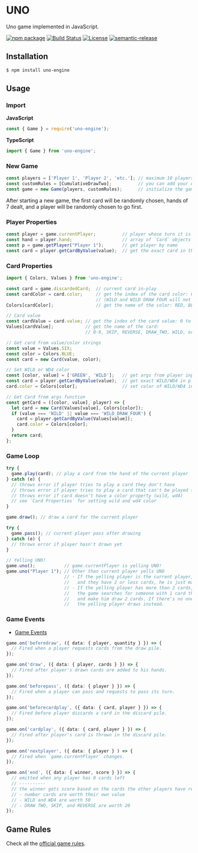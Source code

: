 # UNO

Uno game implemented in JavaScript.

[![npm package](https://img.shields.io/npm/v/uno-engine.svg?label=uno-engine)](https://www.npmjs.com/package/uno-engine)
[![Build Status](https://img.shields.io/travis/danguilherme/uno/master.svg)](https://travis-ci.org/danguilherme/uno)
[![License](https://img.shields.io/github/license/danguilherme/uno.svg)](LICENSE)
[![semantic-release](https://img.shields.io/badge/%20%20%F0%9F%93%A6%F0%9F%9A%80-semantic--release-e10079.svg)](https://github.com/semantic-release/semantic-release)


## Installation
```bash
$ npm install uno-engine
```

## Usage

### Import
**JavaScript**
```js
const { Game } = require('uno-engine');
```

**TypeScript**
```ts
import { Game } from 'uno-engine';
```

### New Game
```ts
const players = ['Player 1', 'Player 2', 'etc.']; // maximum 10 players with unique names
const customRules = [CumulativeDrawTwo];          // you can add your own rules (see https://github.com/danguilherme/uno/tree/v0.1.0-alpha/src/house-rules)
const game = new Game(players, customRules);      // initialize the game
```
After starting a new game, the first card will be randomly chosen, hands of 7 dealt, and a player will be randomly chosen to go first.

### Player Properties
```ts
const player = game.currentPlayer;          // player whose turn it is
const hand = player.hand;                   // array of `Card` objects
const p = game.getPlayer("Player 1");       // get player by name
const card = player.getCardByValue(value);  // get the exact card in the player's hand
```

### Card Properties
```ts
import { Colors, Values } from 'uno-engine';

const card = game.discardedCard;  // current card in-play
const cardColor = card.color;     // get the index of the card color: 0 to 3
                                  // (WILD and WILD DRAW FOUR will not have this property set)
Colors[cardColor];                // get the name of the color: RED, BLUE, GREEN, or YELLOW

// Card value
const cardValue = card.value; // get the index of the card value: 0 to 14
Values[cardValue];            // get the name of the card:
                              // 0-9, SKIP, REVERSE, DRAW_TWO, WILD, or WILD_DRAW_TWO

// Get card from value/color strings
const value = Values.SIX;
const color = Colors.BLUE;
const card = new Card(value, color);

// Set WILD or WD4 color
const [color, value] = ['GREEN', 'WILD'];   // get args from player input
const card = player.getCardByValue(value);  // get exact WILD/WD4 in player's hand
card.color = Colors[color];                 // set color of WILD/WD4 in hand

// Get Card from args function
const getCard = ([color, value], player) => {
  let card = new Card(Values[value], Colors[color]);
  if (value === 'WILD' || value === 'WILD_DRAW_FOUR') {
    card = player.getCardByValue(Values[value]);
    card.color = Colors[color];
  }
  return card;
};
```

### Game Loop
```ts
try {
  game.play(card); // play a card from the hand of the current player
} catch (e) {
  // throws error if player tries to play a card they don't have
  // throws error if player tries to play a card that can't be played (doesn't match discardedCard)
  // throws error if card doesn't have a color property (wild, wd4)
  // see `Card Properties` for setting wild and wd4 color
}

game.draw(); // draw a card for the current player

try {
  game.pass(); // current player pass after drawing
} catch (e) {
  // throws error if player hasn't drawn yet
}

// Yelling UNO!
game.uno();           // game.currentPlayer is yelling UNO!
game.uno("Player 1"); // Other than current player yells UNO
                      // - If the yelling player is the current player,
                      //   and they have 2 or less cards, he is just marked as "yelled"
                      // - If the yelling player has more than 2 cards,
                      //   the game searches for someone with 1 card that did not yell "UNO!",
                      //   and make him draw 2 cards. If there's no one,
                      //   the yelling player draws instead.
```

### Game Events

- [Game Events](https://github.com/danguilherme/uno/blob/feature/typescript/src/events/game-events.ts)

```ts
game.on('beforedraw', ({ data: { player, quantity } }) => {
  // Fired when a player requests cards from the draw pile.
});

game.on('draw', ({ data: { player, cards } }) => {
  // Fired after player's drawn cards are added to his hands.
});

game.on('beforepass', ({ data: { player } }) => {
  // Fired when a player can pass and requests to pass its turn.
});

game.on('beforecardplay', ({ data: { card, player } }) => {
  // Fired before player discards a card in the discard pile.
});

game.on('cardplay', ({ data: { card, player } }) => {
  // Fired after player's card is thrown in the discard pile.
});

game.on('nextplayer', ({ data: { player } ) => {
  // Fired when `game.currentPlayer` changes.
});

game.on('end', ({ data: { winner, score } }) => {
  // emitted when any player has 0 cards left
  // ----------
  // the winner gets score based on the cards the other players have remaining at the end:
  // - number cards are worth their own value
  // - WILD and WD4 are worth 50
  // - DRAW TWO, SKIP, and REVERSE are worth 20
});
```

## Game Rules

Check all the [official game rules](RULES.md).
